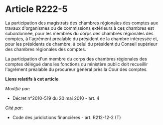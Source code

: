 # Article R222-5

La participation des magistrats des chambres régionales des comptes aux travaux d'organismes ou de commissions extérieurs à
ces chambres est subordonnée, pour les membres du corps des chambres régionales des comptes, à l'agrément préalable du
président de la chambre intéressée et, pour les présidents de chambre, à celui du président du Conseil supérieur des chambres
régionales des comptes.

La participation d'un membre du corps des chambres régionales des comptes délégué dans les fonctions du ministère public doit
recueillir l'agrément préalable du procureur général près la Cour des comptes.

**Liens relatifs à cet article**

_Modifié par_:

  - Décret n°2010-519 du 20 mai 2010 - art. 4

_Cité par_:

  - Code des juridictions financières - art. R212-12-2 (T)
